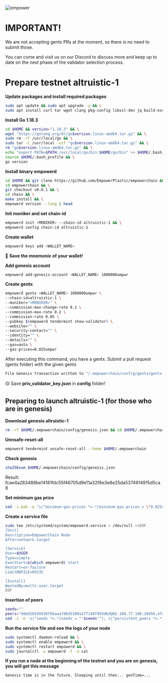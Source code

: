 ![empower](https://user-images.githubusercontent.com/104348282/192093493-67779857-653e-4018-8c78-49530690f7a0.png)

# IMPORTANT!

We are not accepting gentx PRs at the moment, so there is no need to submit those.

You can come and visit us on our Discord to discuss more and keep up to date on the next phase of the validator selection process.

# Prepare testnet altruistic-1
**Update packages and install required packages**
```bash
sudo apt update && sudo apt upgrade -y && \
sudo apt install curl tar wget clang pkg-config libssl-dev jq build-essential bsdmainutils git make ncdu gcc git jq chrony liblz4-tool -y
```

**Install Go 1.18.3**
```bash
cd $HOME && version="1.18.3" && \
wget "https://golang.org/dl/go$version.linux-amd64.tar.gz" && \
sudo rm -rf /usr/local/go && \
sudo tar -C /usr/local -xzf "go$version.linux-amd64.tar.gz" && \
rm "go$version.linux-amd64.tar.gz" && \
echo "export PATH=$PATH:/usr/local/go/bin:$HOME/go/bin" >> $HOME/.bash_profile && \
source $HOME/.bash_profile && \
go version
```

**Install binary empowerd**
```bash
cd $HOME && git clone https://github.com/EmpowerPlastic/empowerchain && \
cd empowerchain && \
git checkout v0.0.1 && \
cd chain && \
make install && \
empowerd version --long | head
```

**Init moniker and set chain-id**
```bash
empowerd init <MONIKER> --chain-id altruistic-1 && \
empowerd config chain-id altruistic-1
```

**Create wallet**
```bash
empowerd keys add <WALLET_NAME>
```
🔴 **Save the mnemonic of your wallet!**

**Add genesis account**
```bash
empowerd add-genesis-account <WALLET_NAME> 1000000umpwr
```

**Create gentx**
```bash
empowerd gentx <WALLET_NAME> 1000000umpwr \
--chain-id=altruistic-1 \
--moniker="<MONIKER>" \
--commission-max-change-rate 0.1 \
--commission-max-rate 0.2 \
--commission-rate 0.05 \
--pubkey $(empowerd tendermint show-validator) \
--website="" \
--security-contact="" \
--identity="" \
--details="" \
--gas=auto \
--gas-prices=0.025umpwr
```

After executing this command, you have a gentx. Submit a pull request (gentx folder) with the given gentx
```bash
File Genesis transaction written to "/.empowerchain/config/gentx/gentx-xxx.json"
```
🟡 Save **priv_validator_key.json** in **config** folder!

<h2>Preparing to launch altruistic-1 (for those who are in genesis)</h2>

**Download genesis altruistic-1**
```bash
rm -rf $HOME/.empowerchain/config/genesis.json && cd $HOME/.empowerchain/config && wget https://raw.githubusercontent.com/empowerchain/empowerchain/main/testnets/altruistic-1/genesis.json
```

**Unnsafe-reset-all**
```bash
empowerd tendermint unsafe-reset-all --home $HOME/.empowerchain
```

**Check genesis**
```bash
sha256sum $HOME/.empowerchain/config/genesis.json
```
Result: fcae4a283488be14181fdc55f46705d9e11a32f8e3e8e25da5374914915d5ca8


**Set minimum gas price**
```bash
sed -i.bak -e "s/^minimum-gas-prices *=.*/minimum-gas-prices = \"0.025umpwr\"/" $HOME/.empowerchain/config/app.toml
```

**Create a service file**
```bash
sudo tee /etc/systemd/system/empowerd.service > /dev/null <<EOF
[Unit]
Description=EmpowerChain Node
After=network.target

[Service]
User=$USER
Type=simple
ExecStart=$(which empowerd) start
Restart=on-failure
LimitNOFILE=65535

[Install]
WantedBy=multi-user.target
EOF
```

**Insertion of peers**
```bash
seeds=""
peers="9de92b545638f6baaa7d6d5109a1f7148f093db3@65.108.77.106:26656,4fd5e497563b2e09cfe6f857fb35bdae76c12582@65.108.206.56:26656,fe32c17373fbaa36d9fd86bc1146bfa125bb4f58@5.9.147.185:26656,220fb60b083bc4d443ce2a7a5363f4813dd4aef4@116.202.236.115:26656,225ad85c594d03942a026b90f4dab43f90230ea0@88.99.3.158:26656,2a2932e780a681ddf980594f7eacf5a33081edaf@192.168.147.43:26656,333de3fc2eba7eead24e0c5f53d665662b2ba001@10.132.0.11:26656,4a38efbae54fd1357329bd583186a68ccd6d85f9@94.130.212.252:26656,52450b21f346a4cf76334374c9d8012b2867b842@167.172.246.201:26656,56d05d4ae0e1440ad7c68e52cc841c424d59badd@192.168.1.46:26656,6a675d4f66bfe049321c3861bcfd19bd09fefbde@195.3.223.204:26656,1069820cdd9f5332503166b60dc686703b2dccc5@138.201.141.76:26656,277ff448eec6ec7fa665f68bdb1c9cb1a52ff597@159.69.110.238:26656,3335c9458105cf65546db0fb51b66f751eeb4906@5.189.129.30:26656,bfb56f4cb8361c49a2ac107251f92c0ea5a1c251@192.168.1.177:26656,edc9aa0bbf1fcd7433fcc3650e3f50ab0becc0b5@65.21.170.3:26656,d582bcd8a8f0a20c551098571727726bc75bae74@213.239.217.52:26656,eb182533a12d75fbae1ec32ef1f8fc6b6dd06601@65.109.28.219:26656,b22f0708c6f393bf79acc0a6ca23643fe7d58391@65.21.91.50:26656,e8f6d75ab37bf4f08c018f306416df1e138fd21c@95.217.135.41:26656,ed83872f2781b2bdb282fc2fd790527bcb6ffe9f@192.168.3.17:26656"
sed -i -e 's|^seeds *=.*|seeds = "'$seeds'"|; s|^persistent_peers *=.*|persistent_peers = "'$peers'"|' $HOME/.empowerchain/config/config.toml
```

**Run the service file and see the logs of your node**
```bash
sudo systemctl daemon-reload && \
sudo systemctl enable empowerd && \
sudo systemctl restart empowerd && \
sudo journalctl -u empowerd -f -o cat
```

**If you run a node at the beginning of the testnet and you are on genesis, you will get this message**
```bash
Genesis time is in the future. Sleeping until then... genTime=...
```
